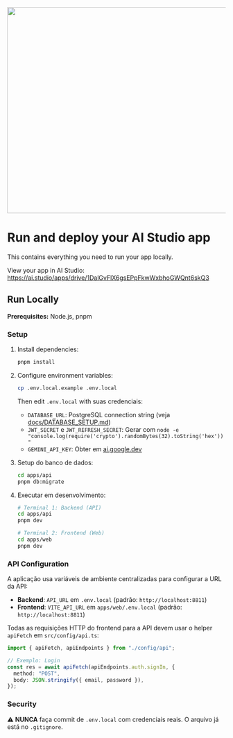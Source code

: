 <div align="center">
<img width="1200" height="475" alt="GHBanner" src="https://github.com/user-attachments/assets/0aa67016-6eaf-458a-adb2-6e31a0763ed6" />
</div>

# Run and deploy your AI Studio app

This contains everything you need to run your app locally.

View your app in AI Studio: https://ai.studio/apps/drive/1DalGvFlX6gsEPpFkwWxbhoGWQnt6skQ3

## Run Locally

**Prerequisites:**  Node.js, pnpm

### Setup

1. Install dependencies:
   ```bash
   pnpm install
   ```

2. Configure environment variables:

   ```bash
   cp .env.local.example .env.local
   ```

   Then edit `.env.local` with suas credenciais:
   - `DATABASE_URL`: PostgreSQL connection string (veja [docs/DATABASE_SETUP.md](docs/DATABASE_SETUP.md))
   - `JWT_SECRET` e `JWT_REFRESH_SECRET`: Gerar com `node -e "console.log(require('crypto').randomBytes(32).toString('hex'))"`
   - `GEMINI_API_KEY`: Obter em [ai.google.dev](https://ai.google.dev/)

3. Setup do banco de dados:

   ```bash
   cd apps/api
   pnpm db:migrate
   ```

4. Executar em desenvolvimento:

   ```bash
   # Terminal 1: Backend (API)
   cd apps/api
   pnpm dev
   
   # Terminal 2: Frontend (Web)
   cd apps/web
   pnpm dev
   ```

### API Configuration

A aplicação usa variáveis de ambiente centralizadas para configurar a URL da API:

- **Backend**: `API_URL` em `.env.local` (padrão: `http://localhost:8811`)
- **Frontend**: `VITE_API_URL` em `apps/web/.env.local` (padrão: `http://localhost:8811`)

Todas as requisições HTTP do frontend para a API devem usar o helper `apiFetch` em `src/config/api.ts`:

```typescript
import { apiFetch, apiEndpoints } from "./config/api";

// Exemplo: Login
const res = await apiFetch(apiEndpoints.auth.signIn, {
  method: "POST",
  body: JSON.stringify({ email, password }),
});
```

### Security

⚠️ **NUNCA** faça commit de `.env.local` com credenciais reais. O arquivo já está no `.gitignore`.
